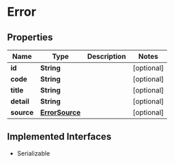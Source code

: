 

# Error


## Properties

Name | Type | Description | Notes
------------ | ------------- | ------------- | -------------
**id** | **String** |  |  [optional]
**code** | **String** |  |  [optional]
**title** | **String** |  |  [optional]
**detail** | **String** |  |  [optional]
**source** | [**ErrorSource**](ErrorSource.md) |  |  [optional]


## Implemented Interfaces

* Serializable


